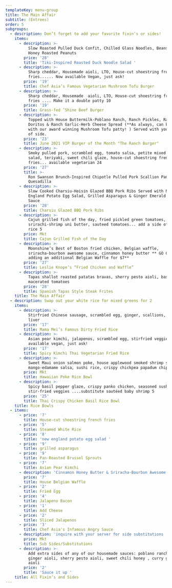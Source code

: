 ```yaml
---
templateKey: menu-group
title: The Main Affair
subtitle: (Entrees)
order: 5
subgroups:
  - description: Don’t forget to add your favorite fixin’s or sides!
    items:
      - description: >-
          Slow Roasted Pulled Duck Confit, Chilled Glass Noodles, Beansprouts &
          Honey Roasted Peanuts 
        price: '28'
        title: 'Tiki-Inspired Roasted Duck Noodle Salad '
      - description: >-
          Sharp cheddar, Housemade aioli, LTO, House-cut shoestring french
          fries...... Now available Vegan, just ask!
        price: '19'
        title: Chef Asia’s Famous Vegetarian Mushroom Tofu Burger
      - description: >-
          Sharp cheddar, Housemade  aioli, LTO, House-cut shoestring french
          fries .... Make it a double patty 10 
        price: '19'
        title: Grass-fed ’Shine Beef Burger
      - description: >-
          Topped with House Buttermilk-Poblano Ranch, Ranch Pickles, Ranch
          Doritos & Ranch Garlic-Herb Cheese Spread (**As always, can be made
          with our award winning Mushroom Tofu patty! ) Served with your choice
          of side.
        price: '23'
        title: June 2021 VIP Burger of the Month "The Ranch Burger"
      - description: >-
          Smoky pulled pork, scrambled egg, tomato salsa, petite mixed greens
          salad, teriyaki, sweet chili glaze, house-cut shoestring french
          fries... available vegetarian 24
        price: '27'
        title: >-
          Ron Swanson Brunch-Inspired Chipotle Pulled Pork Scallion Pancake
          Quesadilla
      - description: >-
          Slow Cooked Charsiu-Hoisin Glazed BBQ Pork Ribs Served with New
          England Potato Egg Salad, Grilled Asparagus & Ginger Emerald Jade
          Sauce 
        price: '28'
        title: Charsiu Glazed BBQ Pork Ribs
      - description: >-
          Cajun grilled fish of the day, fried pickled green tomatoes,
          srirachi-shrimp uni butter, sauteed tomatoes... add a side of white
          rice 5 
        price: Mkt
        title: Cajun Grilled Fish of the Day
      - description: >-
          Moonshine’s Best of Boston fried chicken, Belgian waffle,
          sriracha-bourbon awesome sauce, cinnamon honey butter ** GO GRANDE by
          adding an additional Belgian Waffle for $7**
        price: '27'
        title: Leslie Knope’s “Fried Chicken and Waffle”
      - description: >-
          Tapas shallot roasted patatas bravas, sherry pesto aioli, basil
          macerated tomatoes
        price: '28'
        title: Spanish Tapas Style Steak Frites
    title: The Main Affair
  - description: Swap out your white rice for mixed greens for 2
    items:
      - description: >-
          Stirfried Chinese sausage, scrambled egg, ginger, scallions, duck
          liver
        price: '17'
        title: Mama Mei’s Famous Dirty Fried Rice
      - description: >-
          Asian pear kimchi, jalapenos, scrambled egg, stirfried veggies...
          available vegan, just ask! 
        price: '17'
        title: Spicy Kimchi Thai Vegetarian Fried Rice
      - description: >-
          Sweet Maui onion salmon poke, house applewood smoked shrimp salad,
          mango-edamame salsa, sushi rice, crispy chickpea papadum chips
        price: Mkt
        title: Hawaiian Poke Rice Bowl
      - description: >-
          Spicy basil pepper glaze, crispy panko chicken, seasoned sushi rice,
          stir-fried veggies ....substitute sautéed baby shrimp 5  
        price: '25'
        title: Thai Crispy Chicken Basil Rice Bowl
    title: Rice Bowls
  - items:
      - price: '7'
        title: House-cut shoestring french fries
      - price: '5'
        title: Steamed White Rice
      - price: '8'
        title: 'new england potato egg salad '
      - price: '9'
        title: grilled asparagus
      - price: '9'
        title: Pan-Roasted Brussel Sprouts
      - price: '7'
        title: Asian Pear Kimchi
      - description: 'Cinnamon Honey Butter & Sriracha-Bourbon Awesome Sauce '
        price: '7'
        title: House Belgian Waffle
      - price: '2'
        title: Fried Egg
      - price: '4'
        title: Jalapeno Bacon
      - price: '1'
        title: Add Cheese
      - price: '2'
        title: Sliced Jalapenos
      - price: '3'
        title: Chef Asia's Infamous Angry Sauce
      - description: 'inquire with your server for side substitutions '
        price: Mkt
        title: Sub Sides/Substitutions
      - description: >-
          Add extra sides of any of our housemade sauces: poblano ranch, candied
          ginger aioli, sherry pesto aioli, sweet chili honey , curry goddess
          aioli
        price: '2'
        title: 'Sauce it up '
    title: All Fixin’s and Sides
---
```


